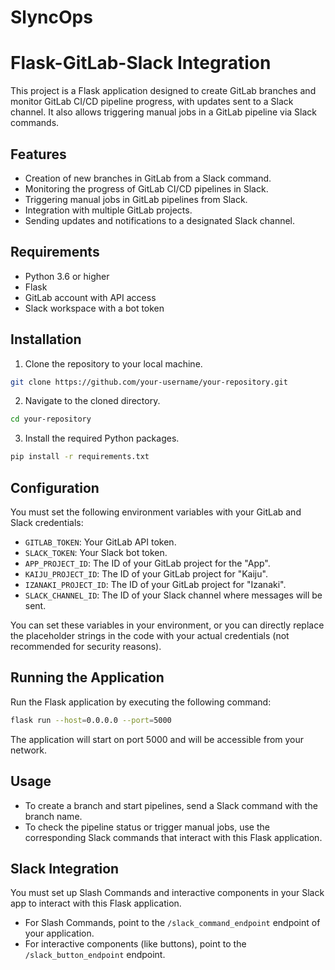 # SlyncOps

# Flask-GitLab-Slack Integration

This project is a Flask application designed to create GitLab branches and monitor GitLab CI/CD pipeline progress, with updates sent to a Slack channel. It also allows triggering manual jobs in a GitLab pipeline via Slack commands.

## Features

- Creation of new branches in GitLab from a Slack command.
- Monitoring the progress of GitLab CI/CD pipelines in Slack.
- Triggering manual jobs in GitLab pipelines from Slack.
- Integration with multiple GitLab projects.
- Sending updates and notifications to a designated Slack channel.

## Requirements

- Python 3.6 or higher
- Flask
- GitLab account with API access
- Slack workspace with a bot token

## Installation

1. Clone the repository to your local machine.

```bash
git clone https://github.com/your-username/your-repository.git
```

2. Navigate to the cloned directory.

```bash
cd your-repository
```

3. Install the required Python packages.

```bash
pip install -r requirements.txt
```

## Configuration

You must set the following environment variables with your GitLab and Slack credentials:

- `GITLAB_TOKEN`: Your GitLab API token.
- `SLACK_TOKEN`: Your Slack bot token.
- `APP_PROJECT_ID`: The ID of your GitLab project for the "App".
- `KAIJU_PROJECT_ID`: The ID of your GitLab project for "Kaiju".
- `IZANAKI_PROJECT_ID`: The ID of your GitLab project for "Izanaki".
- `SLACK_CHANNEL_ID`: The ID of your Slack channel where messages will be sent.

You can set these variables in your environment, or you can directly replace the placeholder strings in the code with your actual credentials (not recommended for security reasons).

## Running the Application

Run the Flask application by executing the following command:

```bash
flask run --host=0.0.0.0 --port=5000
```

The application will start on port 5000 and will be accessible from your network.

## Usage

- To create a branch and start pipelines, send a Slack command with the branch name.
- To check the pipeline status or trigger manual jobs, use the corresponding Slack commands that interact with this Flask application.

## Slack Integration

You must set up Slash Commands and interactive components in your Slack app to interact with this Flask application.

- For Slash Commands, point to the `/slack_command_endpoint` endpoint of your application.
- For interactive components (like buttons), point to the `/slack_button_endpoint` endpoint.


